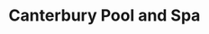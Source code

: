 ---
title: "Canterbury Pool and Spa"
url: /christchurch/canterbury-pool-and-spa/
shop: swimming pool
---